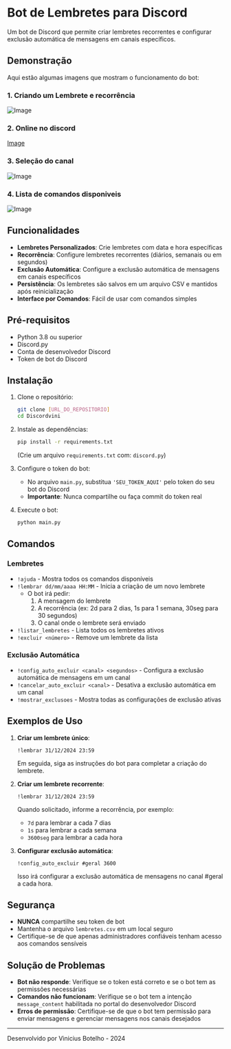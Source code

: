 # Bot de Lembretes para Discord

Um bot de Discord que permite criar lembretes recorrentes e configurar exclusão automática de mensagens em canais específicos.

## Demonstração

Aqui estão algumas imagens que mostram o funcionamento do bot:

### 1. Criando um Lembrete e recorrência
![Image](https://github.com/user-attachments/assets/c46d8ebb-909b-4a8b-a52a-d12a764fe1f5)

### 2. Online no discord
[Image](https://github.com/user-attachments/assets/73e825aa-0e7b-4d47-aabd-b768adb9c655)

### 3. Seleção do canal
![Image](https://github.com/user-attachments/assets/ce9a97ee-8a6a-4f30-96d6-b72ee57a9d50)


### 4. Lista de comandos disponiveis
![Image](https://github.com/user-attachments/assets/e0e0aeda-da1f-4ef6-9731-4ca3181059b7)


## Funcionalidades

- **Lembretes Personalizados**: Crie lembretes com data e hora específicas
- **Recorrência**: Configure lembretes recorrentes (diários, semanais ou em segundos)
- **Exclusão Automática**: Configure a exclusão automática de mensagens em canais específicos
- **Persistência**: Os lembretes são salvos em um arquivo CSV e mantidos após reinicialização
- **Interface por Comandos**: Fácil de usar com comandos simples

## Pré-requisitos

- Python 3.8 ou superior
- Discord.py
- Conta de desenvolvedor Discord
- Token de bot do Discord

## Instalação

1. Clone o repositório:
   ```bash
   git clone [URL_DO_REPOSITORIO]
   cd Discordvini
   ```

2. Instale as dependências:
   ```bash
   pip install -r requirements.txt
   ```
   
   (Crie um arquivo `requirements.txt` com: `discord.py`)

3. Configure o token do bot:
   - No arquivo `main.py`, substitua `'SEU_TOKEN_AQUI'` pelo token do seu bot do Discord
   - **Importante**: Nunca compartilhe ou faça commit do token real

4. Execute o bot:
   ```bash
   python main.py
   ```

## Comandos

### Lembretes
- `!ajuda` - Mostra todos os comandos disponíveis
- `!lembrar dd/mm/aaaa HH:MM` - Inicia a criação de um novo lembrete
  - O bot irá pedir:
    1. A mensagem do lembrete
    2. A recorrência (ex: 2d para 2 dias, 1s para 1 semana, 30seg para 30 segundos)
    3. O canal onde o lembrete será enviado
- `!listar_lembretes` - Lista todos os lembretes ativos
- `!excluir <número>` - Remove um lembrete da lista

### Exclusão Automática
- `!config_auto_excluir <canal> <segundos>` - Configura a exclusão automática de mensagens em um canal
- `!cancelar_auto_excluir <canal>` - Desativa a exclusão automática em um canal
- `!mostrar_exclusoes` - Mostra todas as configurações de exclusão ativas

## Exemplos de Uso

1. **Criar um lembrete único**:
   ```
   !lembrar 31/12/2024 23:59
   ```
   Em seguida, siga as instruções do bot para completar a criação do lembrete.

2. **Criar um lembrete recorrente**:
   ```
   !lembrar 31/12/2024 23:59
   ```
   Quando solicitado, informe a recorrência, por exemplo:
   - `7d` para lembrar a cada 7 dias
   - `1s` para lembrar a cada semana
   - `3600seg` para lembrar a cada hora

3. **Configurar exclusão automática**:
   ```
   !config_auto_excluir #geral 3600
   ```
   Isso irá configurar a exclusão automática de mensagens no canal #geral a cada hora.

## Segurança

- **NUNCA** compartilhe seu token de bot
- Mantenha o arquivo `lembretes.csv` em um local seguro
- Certifique-se de que apenas administradores confiáveis tenham acesso aos comandos sensíveis

## Solução de Problemas

- **Bot não responde**: Verifique se o token está correto e se o bot tem as permissões necessárias
- **Comandos não funcionam**: Verifique se o bot tem a intenção `message_content` habilitada no portal do desenvolvedor Discord
- **Erros de permissão**: Certifique-se de que o bot tem permissão para enviar mensagens e gerenciar mensagens nos canais desejados



---

Desenvolvido por Vinicius Botelho - 2024
